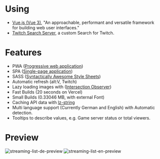 # Using

- [Vue.js (Vue 3)](https://vuejs.org/), "An approachable, performant and versatile framework for building web user interfaces."
- [Twitch Search Server](https://github.com/Nickwasused/twitch-search-server), a custom Search for Twitch.

# Features

- PWA ([Progressive web application](https://wikiless.org/wiki/Progressive_web_application))
- SPA ([Single-page application](https://wikiless.org/wiki/single_page_application))
- SASS ([Syntactically Awesome Style Sheets](https://sass-lang.com/))
- Automatic refresh (alt:V, Twitch)
- Lazy loading images with ([Intersection Observer](https://developer.mozilla.org/en-US/docs/Web/API/Intersection_Observer_API))
- Fast Builds (20 seconds on Vercel)
- Small Builds (0.33046 MB, with external Font)
- Caching API data with [lz-string](https://www.npmjs.com/package/lz-string)
- Multi language support (Currently German and English) with Automatic detection.
- Tooltips to describe values, e.g. Game server status or total viewers.

# Preview
![streaming-list-de-preview](./preview/gif1.gif)
![streaming-list-en-preview](./preview/gif2.gif)
